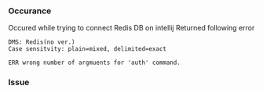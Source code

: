 ### Occurance
Occured while trying to connect Redis DB on intellij
Returned following error
```
DMS: Redis(no ver.)
Case sensitvity: plain=mixed, delimited=exact

ERR wrong number of argmuents for 'auth' command.
```
### Issue
